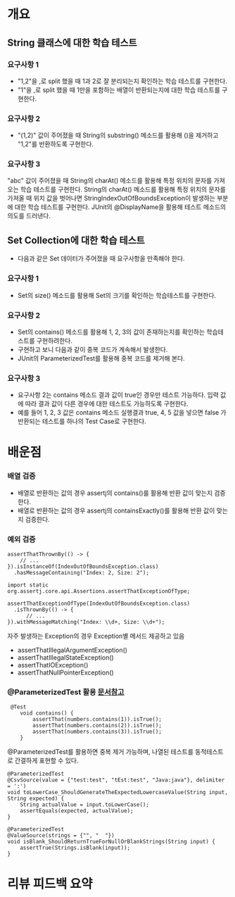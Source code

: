 # 개요

## String 클래스에 대한 학습 테스트

### 요구사항 1
- "1,2"을 ,로 split 했을 때 1과 2로 잘 분리되는지 확인하는 학습 테스트를 구현한다.
- "1"을 ,로 split 했을 때 1만을 포함하는 배열이 반환되는지에 대한 학습 테스트를 구현한다.

### 요구사항 2
- "(1,2)" 값이 주어졌을 때 String의 substring() 메소드를 활용해 ()을 제거하고 "1,2"를 반환하도록 구현한다.

### 요구사항 3
"abc" 값이 주어졌을 때 String의 charAt() 메소드를 활용해 특정 위치의 문자를 가져오는 학습 테스트를 구현한다.
String의 charAt() 메소드를 활용해 특정 위치의 문자를 가져올 때 위치 값을 벗어나면 StringIndexOutOfBoundsException이 발생하는 부분에 대한 학습 테스트를 구현한다.
JUnit의 @DisplayName을 활용해 테스트 메소드의 의도를 드러낸다.

## Set Collection에 대한 학습 테스트
- 다음과 같은 Set 데이터가 주어졌을 때 요구사항을 만족해야 한다.

### 요구사항 1
- Set의 size() 메소드를 활용해 Set의 크기를 확인하는 학습테스트를 구현한다.
### 요구사항 2
- Set의 contains() 메소드를 활용해 1, 2, 3의 값이 존재하는지를 확인하는 학습테스트를 구현하려한다.
- 구현하고 보니 다음과 같이 중복 코드가 계속해서 발생한다.
- JUnit의 ParameterizedTest를 활용해 중복 코드를 제거해 본다.

### 요구사항 3
- 요구사항 2는 contains 메소드 결과 값이 true인 경우만 테스트 가능하다. 입력 값에 따라 결과 값이 다른 경우에 대한 테스트도 가능하도록 구현한다.
- 예를 들어 1, 2, 3 값은 contains 메소드 실행결과 true, 4, 5 값을 넣으면 false 가 반환되는 테스트를 하나의 Test Case로 구현한다.


# 배운점

### 배열 검증
- 배열로 반환하는 값의 경우 assertj의 contains()를 활용해 반환 값이 맞는지 검증한다.
- 배열로 반환하는 값의 경우 assertj의 containsExactly()를 활용해 반환 값이 맞는지 검증한다.

### 예외 검증

```
assertThatThrownBy(() -> {
    // ...
}).isInstanceOf(IndexOutOfBoundsException.class)
  .hasMessageContaining("Index: 2, Size: 2");
```

```
import static org.assertj.core.api.Assertions.assertThatExceptionOfType;

assertThatExceptionOfType(IndexOutOfBoundsException.class)
  .isThrownBy(() -> {
      // ...
}).withMessageMatching("Index: \\d+, Size: \\d+");
```

자주 발생하는 Exception의 경우 Exception별 메서드 제공하고 있음
- assertThatIllegalArgumentException()
- assertThatIllegalStateException()
- assertThatIOException()
- assertThatNullPointerException()

### @ParameterizedTest 활용 [문서참고](https://www.baeldung.com/parameterized-tests-junit-5)

```
 @Test
    void contains() {
        assertThat(numbers.contains(1)).isTrue();
        assertThat(numbers.contains(2)).isTrue();
        assertThat(numbers.contains(3)).isTrue();
    }
``` 
@ParameterizedTest를 활용하면 중복 제거 가능하며, 나열된 테스트를 동적테스트로 간결하게 표현할 수 있다.

```
@ParameterizedTest
@CsvSource(value = {"test:test", "tEst:test", "Java:java"}, delimiter = ':')
void toLowerCase_ShouldGenerateTheExpectedLowercaseValue(String input, String expected) {
    String actualValue = input.toLowerCase();
    assertEquals(expected, actualValue);
}

@ParameterizedTest
@ValueSource(strings = {"", "  "})
void isBlank_ShouldReturnTrueForNullOrBlankStrings(String input) {
    assertTrue(Strings.isBlank(input));
}
```

# 리뷰 피드백 요약
